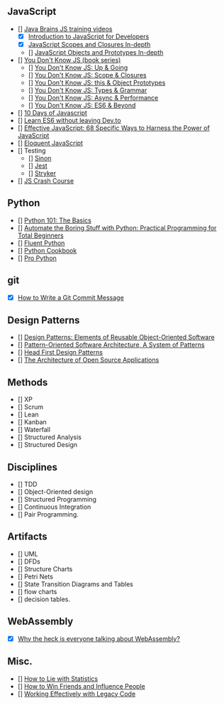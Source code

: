 ## JavaScript
- [] [Java Brains JS training videos](https://javabrains.io/topics/corejs/)
  - [x] [Introduction to JavaScript for Developers](https://www.youtube.com/playlist?list=PLqq-6Pq4lTTYFJxC9NLJ7dSTI5Z1WWB6K)
  - [x] [JavaScript Scopes and Closures In-depth](https://www.youtube.com/playlist?list=PLqq-6Pq4lTTZ_LyvzfrndUOkIvOF4y-_c)
  - [] [JavaScript Objects and Prototypes In-depth](https://www.youtube.com/playlist?list=PLqq-6Pq4lTTaflXUL0v3TSm86nodn0c_u)
- [] [You Don't Know JS (book series)](https://github.com/getify/You-Dont-Know-JS)</summary>
  - [] [You Don't Know JS: Up & Going](https://github.com/getify/You-Dont-Know-JS/blob/master/up%20&%20going/README.md#you-dont-know-js-up--going)
  - [] [You Don't Know JS: Scope & Closures](https://github.com/getify/You-Dont-Know-JS/blob/master/scope%20&%20closures/README.md#you-dont-know-js-scope--closures)
  - [] [You Don't Know JS: this & Object Prototypes](https://github.com/getify/You-Dont-Know-JS/blob/master/this%20&%20object%20prototypes/README.md#you-dont-know-js-this--object-prototypes)
  - [] [You Don't Know JS: Types & Grammar](https://github.com/getify/You-Dont-Know-JS/blob/master/types%20&%20grammar/README.md#you-dont-know-js-types--grammar)
  - [] [You Don't Know JS: Async & Performance](https://github.com/getify/You-Dont-Know-JS/blob/master/async%20&%20performance/README.md#you-dont-know-js-async--performance)
  - [] [You Don't Know JS: ES6 & Beyond](https://github.com/getify/You-Dont-Know-JS/blob/master/es6%20&%20beyond/README.md#you-dont-know-js-es6--beyond)
- [] [10 Days of Javascript](https://www.hackerrank.com/domains/tutorials/10-days-of-javascript)
- [] [Learn ES6 without leaving Dev.to](https://dev.to/andersonjoseph/learn-es6-without-leave-devto-57o3)
- [] [Effective JavaScript: 68 Specific Ways to Harness the Power of JavaScript](https://learning.oreilly.com/library/view/effective-javascript-68/9780132902281/)
- [] [Eloquent JavaScript](https://eloquentjavascript.net/)
- [] Testing
  - [] [Sinon](https://sinonjs.org/)
  - [] [Jest](https://jestjs.io/)
  - [] [Stryker](https://stryker-mutator.io/)
- [] [JS Crash Course](https://developer.mozilla.org/en-US/docs/Web/JavaScript/A_re-introduction_to_JavaScript)

## Python
- [] [Python 101: The Basics](https://medium.com/the-renaissance-developer/python-101-the-basics-441136fb7cc3)
- [] [Automate the Boring Stuff with Python: Practical Programming for Total Beginners](https://books.google.co.uk/books?id=UEu0CAAAQBAJ)
- [] [Fluent Python](https://books.google.co.uk/books?id=bIZHCgAAQBAJ)
- [] [Python Cookbook](https://books.google.co.uk/books?id=1Shx_VXS6ioC)
- [] [Pro Python](https://books.google.co.uk/books?id=3VgnCgAAQBAJ)

## git
- [x] [How to Write a Git Commit Message](https://chris.beams.io/posts/git-commit/)

## Design Patterns
- [] [Design Patterns: Elements of Reusable Object-Oriented Software](https://books.google.co.uk/books/about/Design_Patterns.html?id=6oHuKQe3TjQC)
- [] [Pattern-Oriented Software Architecture, A System of Patterns](https://books.google.co.uk/books?id=j_ahu_BS3hAC)
- [] [Head First Design Patterns](https://books.google.co.uk/books/about/Head_First_Design_Patterns.html?id=GGpXN9SMELMC)
- [] [The Architecture of Open Source Applications](http://aosabook.org/en/index.html)

## Methods
- [] XP
- [] Scrum
- [] Lean
- [] Kanban
- [] Waterfall
- [] Structured Analysis
- [] Structured Design

## Disciplines
- [] TDD
- [] Object-Oriented design
- [] Structured Programming
- [] Continuous Integration
- [] Pair Programming.

## Artifacts
- [] UML
- [] DFDs
- [] Structure Charts
- [] Petri Nets
- [] State Transition Diagrams and Tables
- [] flow charts
- [] decision tables.

## WebAssembly
- [x] [Why the heck is everyone talking about WebAssembly?](https://dev.to/captainsafia/why-the-heck-is-everyone-talking-about-webassembly-455a)

## Misc.
- [] [How to Lie with Statistics](https://goo.gl/V7e4tS)
- [] [How to Win Friends and Influence People](https://books.google.co.uk/books?id=0dJDdw39UDMC&dq=how+to+win+friends+and+influence+people)
- [] [Working Effectively with Legacy Code](https://learning.oreilly.com/library/view/working-effectively-with/0131177052/)
